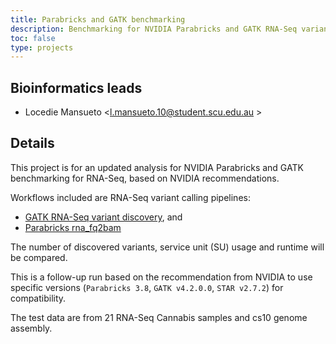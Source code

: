```yaml
---
title: Parabricks and GATK benchmarking
description: Benchmarking for NVIDIA Parabricks and GATK RNA-Seq variant calling workflows.
toc: false
type: projects
---
```


## Bioinformatics leads

- Locedie Mansueto <l.mansueto.10@student.scu.edu.au >


## Details

This project is for an updated analysis for NVIDIA Parabricks and GATK benchmarking for RNA-Seq, based on NVIDIA recommendations.

Workflows included are RNA-Seq variant calling pipelines:
- [GATK RNA-Seq variant discovery](https://gatk.broadinstitute.org/hc/en-us/articles/360035531192-RNAseq-short-variant-discovery-SNPs-Indels-), and 
- [Parabricks rna_fq2bam](https://docs.nvidia.com/clara/parabricks/3.8.0/Documentation/ToolDocs/man_rna_fq2bam.html)

The number of discovered variants, service unit (SU) usage and runtime will be compared.

This is a follow-up run based on the recommendation from NVIDIA to use specific versions (`Parabricks 3.8`, `GATK v4.2.0.0`, `STAR v2.7.2`) for compatibility. 

The test data are from 21 RNA-Seq Cannabis samples and cs10 genome assembly.
